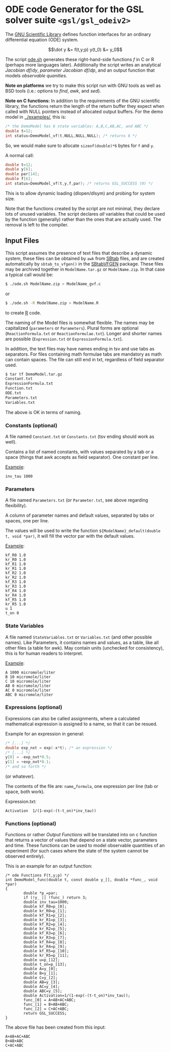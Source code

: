# ODE code Generator for the GSL solver suite `<gsl/gsl_odeiv2>`

The [GNU Scientific
Library](https://www.gnu.org/software/gsl/doc/html/ode-initval.html)
defines function interfaces for an ordinary differential equation (ODE) system.

```math
\dot y &= f(t,y;p)
y(t_0) &= y_0
```
The script [ode.sh](./ode.sh) generates these right-hand-side functions $f$ in C or R (perhaps more languages later). Additionally the script writes an analytical *Jacobian* $df/dy$, *parameter Jacobian* $df/dp$, and an output function that models *observable quanities*.

**Note on platforms** we try to make this script run with GNU tools as well as BSD tools (i.e.: options to *find*, *awk*, and *sed*).

**Note on C functions:** In addition to the requirements of the 
GNU scientific library, the functions return the length of the return buffer they
expect when called with NULL pointers instead of allocated output
buffers. For the demo model in [../examples/](../examples), this is:

```c
/* the DemoModel has 6 state variables: A,B,C,AB,AC, and ABC */
double t=12;
int status=DemoModel_vf(t,NULL,NULL,NULL); /* returns 6 */
```
So, we would make sure to allocate `sizeof(double)*6` bytes for `f` and `y`.

A normal call:

```c
double t=12;
double y[6];
double par[14];
double f[6];
int status=DemoModel_vf(t,y,f,par); /* returns GSL_SUCCESS (0) */
```

This is to allow dynamic loading (dlopen/dlsym) and probing for system size.

Note that the functions created by the script are not minimal, they
declare lots of unused variables. The script declares _all_ variables
that could be used by the function (generally) rather than the ones 
that are actually used.  The removal is left to the compiler.

## Input Files

This script assumes the presence of text files that describe a dynamic
system, these files can be obtained by `awk` from [SBtab](sbtab.net)
files, and are created automatically by `sbtab_to_vfgen()` in the
[SBtabVFGEN](a-kramer/SBtabVFGEN) package. These files may be archived 
together in `ModelName.tar.gz` or `ModelName.zip`. In that case a typical call would be:

```sh
$ ./ode.sh ModelName.zip > ModelName_gvf.c
```
or
```sh
$ ./ode.sh -R ModelName.zip > ModelName.R
```
to create [R](https://www.r-project.org) code.

The naming of the Model files is somewhat flexible. The names may be
capitalized (`parameters` or `Parameters`). Plural forms are optional
(`ReactionFormula.txt` or `ReactionFormulae.txt`). Longer and shorter
names are possible (`Expression.txt` or `ExpressionFormula.txt`).

In addition, the text files may have names ending in tsv and use tabs
as separators. For files containing math formulae tabs are mandatory 
as math can contain spaces. The file can still end in txt, regardless 
of field separator used. 

```sh
$ tar tf DemoModel.tar.gz
Constant.txt
ExpressionFormula.txt
Function.txt
ODE.txt
Parameters.txt
Variables.txt
```
The above is OK in terms of naming.

### Constants (optional)

A file named `Constant.txt` or `Constants.txt` (tsv ending should work as well).

Contains a list of named constants, with values separated by a tab or
a space (things that awk accepts as field separator). One constant per
line.

[Example](../examples):

```
inv_tau 1000
```

### Parameters

A file named `Parameters.txt` (or `Parameter.txt`, see above regarding flexibility).

A column of parameter names and default values, separated by tabs or spaces, one per line.

The values will be used to write the function
`${ModelName}_default(double t, void *par)`, it will fill the vector
par with the default values.

[Example](../examples):

```
kf_R0 1.0
kr_R0 1.0
kf_R1 1.0
kr_R1 1.0
kf_R2 1.0
kr_R2 1.0
kf_R3 1.0
kr_R3 1.0
kf_R4 1.0
kr_R4 1.0
kf_R5 1.0
kr_R5 1.0
u 1
t_on 0
```

### State Variables

A file named `StateVariables.txt` or `Variables.txt` (and other
possible names). Like Parameters, it contains names and values, as a
table, like all other files (a table for awk). May contain units
(unchecked for consistency), this is for human readers to interpret.


[Example](../examples):

```tsv Variables.txt
A 1000 micromole/liter
B 10 micromole/liter
C 10 micromole/liter
AB 0 micromole/liter
AC 0 micromole/liter
ABC 0 micromole/liter
```

### Expressions (optional)

Expressions can also be called assignments, where a calculated
mathematical expression is assigned to a name, so that it can be
resued.

Example for an expression in general:

```c
/* [...] */
double exp_nxt = exp(-x*t); /* an expression */
/* [...] */
y[0] = -exp_nxt*0.5;
y[1] = +exp_nxt*0.1;
/* and so forth */
```

(or whatever).

The contents of the file are: `name␣formula`, one expression per line (tab or space, both work).

Expression.txt:

```tsv Example.txt
Activation	1/(1-exp(-(t-t_on)*inv_tau))
```

### Functions (optional)

Functions or rather *Output Functions* will be translated into on c
function that returns a vector of values that depend on a state
vector, parameters and time. These functions can be used to model
observable quantities of an experiment (for such cases where the state
of the system cannot be observed entirely).

This is an example for an output function:

```
/* ode Functions F(t,y;p) */
int DemoModel_func(double t, const double y_[], double *func_, void *par)
{
        double *p_=par;
        if (!y_ || !func_) return 3;
        double inv_tau=1000;
        double kf_R0=p_[0];
        double kr_R0=p_[1];
        double kf_R1=p_[2];
        double kr_R1=p_[3];
        double kf_R2=p_[4];
        double kr_R2=p_[5];
        double kf_R3=p_[6];
        double kr_R3=p_[7];
        double kf_R4=p_[8];
        double kr_R4=p_[9];
        double kf_R5=p_[10];
        double kr_R5=p_[11];
        double u=p_[12];
        double t_on=p_[13];
        double A=y_[0];
        double B=y_[1];
        double C=y_[2];
        double AB=y_[3];
        double AC=y_[4];
        double ABC=y_[5];
        double Activation=1/(1-exp(-(t-t_on)*inv_tau));
        func_[0] = A+AB+AC+ABC;
        func_[1] = B+AB+ABC;
        func_[2] = C+AC+ABC;
        return GSL_SUCCESS;
}

```

The above file has been created from this input:

```tsv Functions.txt
A+AB+AC+ABC
B+AB+ABC
C+AC+ABC
```

